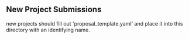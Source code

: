 ## New Project Submissions
new projects should fill out 'proposal_template.yaml' and place it into this directory with an identifying name.